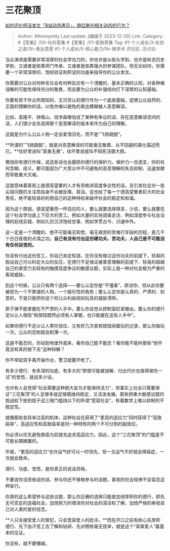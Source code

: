 # 三花聚顶
[如何评价柯洁发文「B站动态再见」，随后删光相关动态的行为？](https://www.zhihu.com/question/636851913/answer/3342238672)

> Author: #Anonymity
> Last update: [编辑于 2023-12-29]
> Link:
> Category: #【答集】/04-社科答集 #【答集】/01-家族答集 
> Tag: #1-个人成长/3-处世之道/3h-表达意愿 #1-个人成长/5-核心能力/5h-做学术
> 评论区:
> 泛讨论:

当众演讲是需要非常深厚的社会学功力的，你也许是从街头学到、也许是纵览历史学到、又或者是依靠师门传承、又或者是依靠强大的参谋团队，但无论如何，你需要一个非常深厚的、饱经验证和积淀的功底来指导你的公众发言。

你需要对公众对何种言论会有何种反应有一个清醒的、基本正确的认知，对各种被误解的可能性保持充分的敬畏，而且要为公众的补强倾向打下深厚的认知基础。

你要有若干件众所周知的、无可否认的德行作为一个底层基础，促使公众自然的、正面的理解你的话，以免你难以避免的表达模糊被人恶意解读。

比如，袁隆平、钟南山、钱学森哪怕说了某种有争议的话、存在恶意解读空间的话，人们很少会去选择那个恶意解读的版本来作为自己的理解。

这就是为什么公众人物一定会爱惜羽毛，而不是“飞扬跳脱”。

**所谓的“飞扬跳脱”，就是对恶意解读的可能毫无敬畏、从不回避的美化描述而已。**往好里说叫“英勇无畏”，往坏里说就叫不知死活傻大胆。

哪怕你有德行作保，说这些话也会磨损你德行的保护力。保护力一旦透支，你的任何含糊、歧义，都可能因为广大受众中不可避免的恶意理解的失去抑制、迅速发酵而导致重大灾难。

这就意味着客观上就德高望重的人才有资格讲高度争议性的话，去引发社会对一些尖锐问题的关注而自身不会被反噬、吞没。这也给了每一个德高望重者巨大的社会责任，绝不能轻易的利用自己的这种特权来破坏社会的稳定和和谐。

因为这个原因，德高望重而一呼百应的人，要么就要选择慎言、少说，要么就要在这个社会学功底上下巨大的苦工。例如大量的实地调查走访、例如深度参与社会治理的前线实践、例如久历沉浮饱经世事、例如学贯古今、识通中外。

这一定是一个清醒的、绝不可能毫无知觉、毫无艰苦的苦难行军般的历程，是几千个日日夜夜的点滴之功。**自己有没有付出这份硬功夫、苦功夫，人自己是不可能没有任何自觉的。**

你没有付出这份苦工，你自己肯定知道。在你没有做过这份功夫的前提下，轻易的假设自己可以料定大众的反应，在德行不足保证被善意理解的前提下、轻易的超越自己的承受力去轻佻的触摸高度争议的敏感议题，实际上是一种对社会极为严重的客观威胁。

到这个时候，公众只有两个选择——要么认定你是“不懂事”，原谅你，但从此你要被视为一个不靠谱的人物，一个娱乐性的角色；要么认定你是认真的、严肃的、刻意的，于是只能把你这个将公众利益视如玩具的威胁清除。

原子弹不能掌握在不严肃的人手中。要么你自觉从控制室赶紧撤出，要么你的德行足以让人相信“核按钮既然必须有人掌握，也只能握在这些人手中”。

如果你德行不足以让人寄托信任、又有好几次拿核按钮闹着玩的记录，那么你每玩一次，公众的忍耐就会削薄一次。

这是不能忍的，你站到地堡外面来，看你自己能不能忍？看你能不能听那些“他毕竟没有真的按下去”这种辩解？

你不举起双手离开操作台，警卫就要开枪了。

有多少德行、有多深的功底、有多大的“即使可能被误解、付出代价也值得冒险一试”的觉悟，就说多少话。

也许有人会觉得“社会需要这种胆大妄为才能保持活力”，但事实上社会只需要保证“三花聚顶”的人足够多就足够既维持稳定、又活泼发展。那些把重大敏感议题的挑战权下放到低于这三根门槛线以下的所谓“宽容社会”，有着数学上难以抑制的不稳定性，

就像那些变异率过高的机体，这种社会在获得了“更高的适应力”同时获得了“高致癌率”，高适应性和高致癌率是同一种特性的两个不可分割的副效应。

你必须以优先避免致癌为前提去追求高适应力，因此，这个“三花聚顶”的门槛是不可能长期搁置的。

毕竟，“更高的适应力”也许运气好可以一时领先，但一旦运气不好就会得癌症，一次就会致命。

德行、功底、觉悟，是你真正的说话资格。

不要说你没资格说的话、参与你还不够格参与的话题，客观的社会规律不会容忍这种妄行。

你真的这么希望参与这些议题，那么你正确的选择只能是加倍厚积你的德行，即先无可否定的造福社会，加倍努力的增进你对社会的浸淫和了解，加倍严格的审视自己对人类的爱的信念。

**人只会接受爱人的冒犯，只会宽容爱人的批评。**而在开口之前有耐心先厚积德行、先下血汗苦工去了解和钻研、先对牺牲毫无侥幸，就是这个“真挚爱人”最基本的见证。

你没有，就不要僭越。
